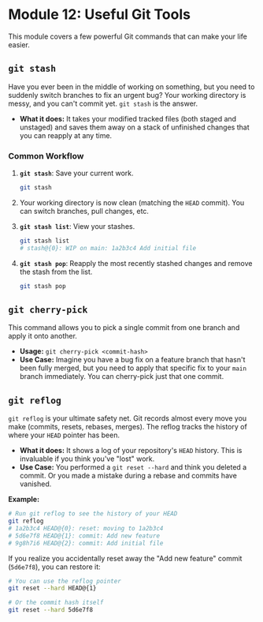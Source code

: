 # Module 12: Useful Git Tools

This module covers a few powerful Git commands that can make your life easier.

## `git stash`

Have you ever been in the middle of working on something, but you need to suddenly switch branches to fix an urgent bug? Your working directory is messy, and you can't commit yet. `git stash` is the answer.

- **What it does:** It takes your modified tracked files (both staged and unstaged) and saves them away on a stack of unfinished changes that you can reapply at any time.

### Common Workflow

1.  **`git stash`**: Save your current work.
    ```bash
    git stash
    ```
2.  Your working directory is now clean (matching the `HEAD` commit). You can switch branches, pull changes, etc.

3.  **`git stash list`**: View your stashes.
    ```bash
    git stash list
    # stash@{0}: WIP on main: 1a2b3c4 Add initial file
    ```

4.  **`git stash pop`**: Reapply the most recently stashed changes and remove the stash from the list.
    ```bash
    git stash pop
    ```

## `git cherry-pick`

This command allows you to pick a single commit from one branch and apply it onto another.

- **Usage:** `git cherry-pick <commit-hash>`
- **Use Case:** Imagine you have a bug fix on a feature branch that hasn't been fully merged, but you need to apply that specific fix to your `main` branch immediately. You can cherry-pick just that one commit.

## `git reflog`

`git reflog` is your ultimate safety net. Git records almost every move you make (commits, resets, rebases, merges). The reflog tracks the history of where your `HEAD` pointer has been.

- **What it does:** It shows a log of your repository's `HEAD` history. This is invaluable if you think you've "lost" work.
- **Use Case:** You performed a `git reset --hard` and think you deleted a commit. Or you made a mistake during a rebase and commits have vanished.

**Example:**
```bash
# Run git reflog to see the history of your HEAD
git reflog
# 1a2b3c4 HEAD@{0}: reset: moving to 1a2b3c4
# 5d6e7f8 HEAD@{1}: commit: Add new feature
# 9g8h7i6 HEAD@{2}: commit: Add initial file
```
If you realize you accidentally reset away the "Add new feature" commit (`5d6e7f8`), you can restore it:

```bash
# You can use the reflog pointer
git reset --hard HEAD@{1}

# Or the commit hash itself
git reset --hard 5d6e7f8
```
